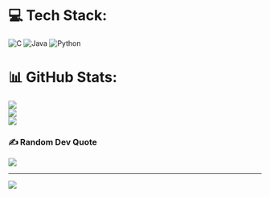 
# 💻 Tech Stack:
![C](https://img.shields.io/badge/c-%2300599C.svg?style=for-the-badge&logo=c&logoColor=white) ![Java](https://img.shields.io/badge/java-%23ED8B00.svg?style=for-the-badge&logo=java&logoColor=white) ![Python](https://img.shields.io/badge/python-3670A0?style=for-the-badge&logo=python&logoColor=ffdd54)
# 📊 GitHub Stats:
![](https://github-readme-stats.vercel.app/api?username=Arulselvi5901&theme=default&hide_border=false&include_all_commits=true&count_private=true)<br/>
![](https://github-readme-streak-stats.herokuapp.com/?user=Arulselvi5901&theme=default&hide_border=false)<br/>
![](https://github-readme-stats.vercel.app/api/top-langs/?username=Arulselvi5901&theme=default&hide_border=false&include_all_commits=true&count_private=true&layout=compact)

### ✍️ Random Dev Quote
![](https://quotes-github-readme.vercel.app/api?type=horizontal&theme=radical)

---
[![](https://visitcount.itsvg.in/api?id=Arulselvi5901&icon=0&color=0)](https://visitcount.itsvg.in)

<!-- Proudly created with GPRM ( https://gprm.itsvg.in ) -->
